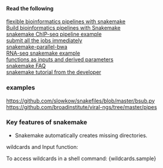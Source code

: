 #### Read the following
[flexible bioinformatics pipelines with snakemake](http://watson.nci.nih.gov/~sdavis/blog/flexible_bioinformatics_pipelines_with_snakemake/)    
[Build bioinformatics pipelines with Snakemake](https://slowkow.com/notes/snakemake-tutorial/)  
[snakemake ChIP-seq pipeline example](https://hpc.nih.gov/apps/snakemake.html)  
[submit all the jobs immediately](https://bitbucket.org/snakemake/snakemake/issues/28/clustering-jobs-with-snakemake)  
[snakemake-parallel-bwa](https://github.com/inodb/snakemake-parallel-bwa)  
[RNA-seq snakemake example](http://www.annotathon.org/courses/ABD/practical/snakemake/snake_intro.html)  
[functions as inputs and derived parameters](https://groups.google.com/forum/#!msg/Snakemake/0tLS6KrXA5E/Oe5umTdluq4J)  
[snakemake FAQ](https://bitbucket.org/snakemake/snakemake/wiki/FAQ)  
[snakemake tutorial from the developer](http://snakemake.bitbucket.org/snakemake-tutorial.htm)  

### examples
https://github.com/slowkow/snakefiles/blob/master/bsub.py  
https://github.com/broadinstitute/viral-ngs/tree/master/pipes


### Key features of snakemake
* Snakemake automatically creates missing directories.

wildcards and Input function:

To access wildcards in a shell command:  {wildcards.sample}
